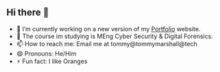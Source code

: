 ## Hi there 👋

- 🔭 I’m currently working on a new version of my [Portfolio](https://tommymarshall.tech) website.
- 🌱 The course im studying is MEng Cyber Security & Digital Forensics.
- 📫 How to reach me: Email me at tommy@tommymarshall@tech
- 😄 Pronouns: He/Him
- ⚡ Fun fact: I like Oranges
